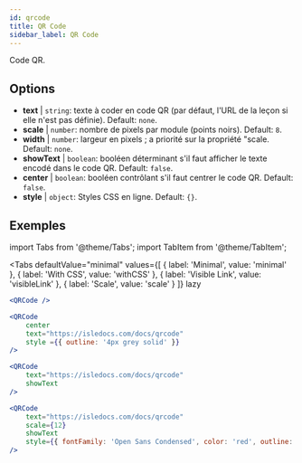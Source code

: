 ```yaml
---
id: qrcode
title: QR Code
sidebar_label: QR Code
---
```


Code QR.

## Options

* __text__ | `string`: texte à coder en code QR (par défaut, l'URL de la leçon si elle n'est pas définie). Default: `none`.
* __scale__ | `number`: nombre de pixels par module (points noirs). Default: `8`.
* __width__ | `number`: largeur en pixels ; a priorité sur la propriété "scale. Default: `none`.
* __showText__ | `boolean`: booléen déterminant s'il faut afficher le texte encodé dans le code QR. Default: `false`.
* __center__ | `boolean`: booléen contrôlant s'il faut centrer le code QR. Default: `false`.
* __style__ | `object`: Styles CSS en ligne. Default: `{}`.


## Exemples

import Tabs from '@theme/Tabs';
import TabItem from '@theme/TabItem';

<Tabs
    defaultValue="minimal"
    values={[
        { label: 'Minimal', value: 'minimal' },
        { label: 'With CSS', value: 'withCSS' },
        { label: 'Visible Link', value: 'visibleLink' },
        { label: 'Scale', value: 'scale' }
    ]}
    lazy
>

<TabItem value="minimal">

```jsx live
<QRCode />
```

</TabItem>

<TabItem value="withCSS">

```jsx live
<QRCode 
    center 
    text="https://isledocs.com/docs/qrcode" 
    style ={{ outline: '4px grey solid' }}
/>
```

</TabItem>

<TabItem value="visibleLink">

```jsx live
<QRCode 
    text="https://isledocs.com/docs/qrcode"
    showText
/>
```

</TabItem>

<TabItem value="scale">

```jsx live
<QRCode 
    text="https://isledocs.com/docs/qrcode"
    scale={12}
    showText
    style={{ fontFamily: 'Open Sans Condensed', color: 'red', outline: '4px black solid' }}
/>
```

</TabItem>

</Tabs>
